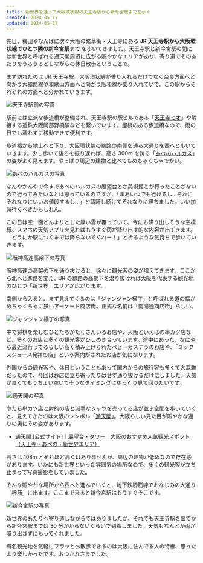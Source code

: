 ```yaml
---
title: 新世界を通って大阪環状線の天王寺駅から新今宮駅までを歩く
created: 2024-05-17
updated: 2024-05-17
---
```


先日、梅田やなんばに次ぐ大阪の繁華街・天王寺にある **JR 天王寺駅から大阪環状線でひとつ隣の新今宮駅まで** を歩いてきました。天王寺駅と新今宮駅の間には新世界と呼ばれる通天閣周辺に広がる賑やかなエリアがあり、寄り道でそのあたりをうろうろとしながらの休日散歩ということで。

まず訪れたのは JR 天王寺駅。大阪環状線が乗り入れるだけでなく奈良方面へと向かう大和路線や和歌山方面へと向かう阪和線が乗り入れていて、この駅からそれぞれの方面へと分かれていきます。

![天王寺駅前の写真](f3585579-50ea-4ca9-2d24-5e1d6cc65000)

駅前には立派な歩道橋が整備され、天王寺駅の駅ビルである「[天王寺ミオ](https://www.tennoji-mio.co.jp/)」や隣接する近鉄大阪阿部野橋駅などを繋いでいます。屋根のある歩道橋なので、雨の日でも濡れずに移動できて便利です。

歩道橋から地上へと下り、大阪環状線の線路の南側を通る大通りを西へと歩いていきます。少し歩いて後ろを振り返れば、高さ 300m を誇る「[あべのハルカス](https://www.abenoharukas-300.jp/index.html)」の姿がよく見えます。やっぱり周辺の建物と比べてもめちゃくちゃでかい。

![あべのハルカスの写真](d435bf08-0036-4c09-ecfd-f0cc83620d00)

なんやかんやで今まであべのハルカスの展望台とか美術館とか行ったことがないので行ってみたいなとは思っているのですが、「まあいつでも行けるし…それにそれなりにいいお値段するし…」と躊躇し続けてそれなりに経ちました。いい加減行くべきかもしれん。

この日は空一面どんよりとした厚い雲が覆っていて、今にも降り出しそうな空模様。スマホの天気アプリを見ればもうすぐ雨が降り出す的な内容が出てきます。「どうにか駅につくまでは降らないでくれー！」と祈るような気持ちで歩いていきます。

![阪神高速高架下の写真](a95b1be2-0907-4f96-d564-e75e5e103d00)

阪神高速の高架の下を通り抜けると、徐々に観光客の姿が増えてきます。ここから北へと進路を変え、JR の線路の高架下を潜り抜ければ大阪を代表する観光地のひとつ「新世界」エリアが広がります。

南側から入ると、まず見えてくるのは「ジャンジャン横丁」と呼ばれる道の幅がめちゃくちゃに狭いアーケード商店街。正式な名前は「南陽通商店街」らしい。

![ジャンジャン横丁の写真](d75ac23a-957d-409a-9faa-897b16a19a00)

中で将棋を楽しむひとたちがたくさんいるお店や、大阪といえばの串カツ店など、多くのお店と多くの観光客がひしめき合っています。途中にあった、なにやら最近流行ってるらしい高く積み上げられたベビーカステラのお店や、「ミックスジュース発祥の店」という案内がされたお店が気になります。

外国からの観光客や、休日ということもあって国内からの旅行客も多くて大混雑だったので、今回はお店に立ち寄ったりはせず通り抜けるだけにしました。天気が良くてもうちょい空いてそうなタイミングにゆっくり見て回りたいです。

![通天閣の写真](5abe0814-66b8-4b2b-f031-54def2fb7100)

やたら串カツ店と射的の店と派手なシャツを売ってる店が並ぶ空間を歩いていくと、見えてきたのは大阪のシンボル「[通天閣](https://tsutenkaku.co.jp/)」。大阪らしい見た目が賑やかな通りの奥にその姿があります。

- [通天閣 [公式サイト]｜展望台・タワー｜大阪のおすすめ人気観光スポット（天王寺・あべの・新世界エリア）](https://tsutenkaku.co.jp/)

高さは 108m とそれほど高くはありませんが、周辺の建物が低めなので存在感があります。いかにも新世界といった雰囲気の場所なので、多くの観光客が立ち止まって写真撮影をしていました。

そんな賑やかな場所から西へと進んでいくと、地下鉄堺筋線でおなじみの大通り「堺筋」に出ます。ここまで来ると新今宮駅はもうすぐそこです。

![新今宮駅の写真](9d1a5118-c06c-4c2f-1375-a770cab41300)

新世界のあたりへ寄り道しながらではありましたが、それでも天王寺駅を出てから新今宮駅までは 30 分かからないくらいで到着しました。天気もなんとか雨が降り出さずにもってくれました。

有名観光地を気軽にフラッとお散歩できるのは大阪に住んでる人の特権、思ったより楽しかったです。おつかれさまでした。
